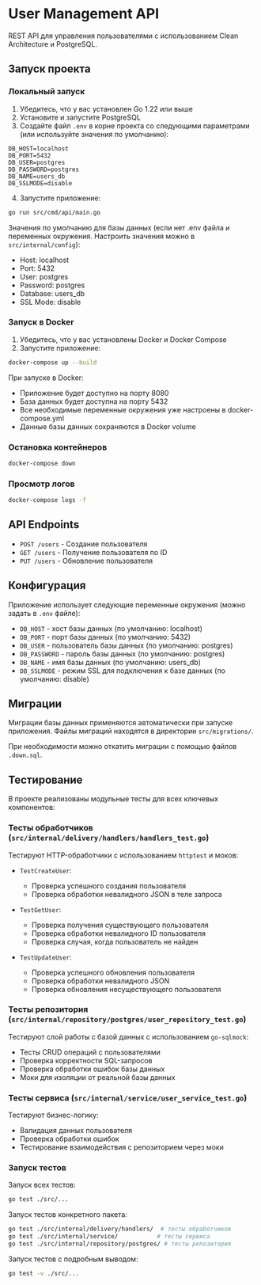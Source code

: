 # User Management API

REST API для управления пользователями с использованием Clean Architecture и PostgreSQL.

## Запуск проекта

### Локальный запуск

1. Убедитесь, что у вас установлен Go 1.22 или выше
2. Установите и запустите PostgreSQL
3. Создайте файл `.env` в корне проекта со следующими параметрами (или используйте значения по умолчанию):
```env
DB_HOST=localhost
DB_PORT=5432
DB_USER=postgres
DB_PASSWORD=postgres
DB_NAME=users_db
DB_SSLMODE=disable
```
4. Запустите приложение:
```bash
go run src/cmd/api/main.go
```

Значения по умолчанию для базы данных (если нет .env файла и переменных окружения. Настроить значения можно в `src/internal/config`):
- Host: localhost
- Port: 5432
- User: postgres
- Password: postgres
- Database: users_db
- SSL Mode: disable

### Запуск в Docker

1. Убедитесь, что у вас установлены Docker и Docker Compose
2. Запустите приложение:
```bash
docker-compose up --build
```

При запуске в Docker:
- Приложение будет доступно на порту 8080
- База данных будет доступна на порту 5432
- Все необходимые переменные окружения уже настроены в docker-compose.yml
- Данные базы данных сохраняются в Docker volume

### Остановка контейнеров
```bash
docker-compose down
```

### Просмотр логов
```bash
docker-compose logs -f
```

## API Endpoints

- `POST /users` - Создание пользователя
- `GET /users` - Получение пользователя по ID
- `PUT /users` - Обновление пользователя

## Конфигурация

Приложение использует следующие переменные окружения (можно задать в `.env` файле):

- `DB_HOST` - хост базы данных (по умолчанию: localhost)
- `DB_PORT` - порт базы данных (по умолчанию: 5432)
- `DB_USER` - пользователь базы данных (по умолчанию: postgres)
- `DB_PASSWORD` - пароль базы данных (по умолчанию: postgres)
- `DB_NAME` - имя базы данных (по умолчанию: users_db)
- `DB_SSLMODE` - режим SSL для подключения к базе данных (по умолчанию: disable)

## Миграции

Миграции базы данных применяются автоматически при запуске приложения. Файлы миграций находятся в директории `src/migrations/`.

При необходимости можно откатить миграции с помощью файлов `.down.sql`.

## Тестирование

В проекте реализованы модульные тесты для всех ключевых компонентов:

### Тесты обработчиков (`src/internal/delivery/handlers/handlers_test.go`)

Тестируют HTTP-обработчики с использованием `httptest` и моков:

- `TestCreateUser`:
  - Проверка успешного создания пользователя
  - Проверка обработки невалидного JSON в теле запроса

- `TestGetUser`:
  - Проверка получения существующего пользователя
  - Проверка обработки невалидного ID пользователя
  - Проверка случая, когда пользователь не найден

- `TestUpdateUser`:
  - Проверка успешного обновления пользователя
  - Проверка обработки невалидного JSON
  - Проверка обновления несуществующего пользователя

### Тесты репозитория (`src/internal/repository/postgres/user_repository_test.go`)

Тестируют слой работы с базой данных с использованием `go-sqlmock`:

- Тесты CRUD операций с пользователями
- Проверка корректности SQL-запросов
- Проверка обработки ошибок базы данных
- Моки для изоляции от реальной базы данных

### Тесты сервиса (`src/internal/service/user_service_test.go`)

Тестируют бизнес-логику:

- Валидация данных пользователя
- Проверка обработки ошибок
- Тестирование взаимодействия с репозиторием через моки

### Запуск тестов

Запуск всех тестов:
```bash
go test ./src/...
```

Запуск тестов конкретного пакета:
```bash
go test ./src/internal/delivery/handlers/  # тесты обработчиков
go test ./src/internal/service/           # тесты сервиса
go test ./src/internal/repository/postgres/ # тесты репозитория
```

Запуск тестов с подробным выводом:
```bash
go test -v ./src/...
``` 